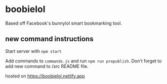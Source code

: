 # boobielol

Based off Facebook's bunnylol smart bookmarking tool.

## new command instructions

Start server with `npm start`

Add commands to `commands.js` and run `npm run prepublish`. Don't forget to add new command to /src README file.

hosted on https://boobielol.netlify.app
